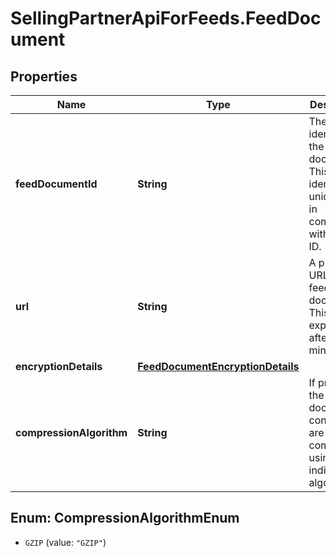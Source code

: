 # SellingPartnerApiForFeeds.FeedDocument

## Properties
Name | Type | Description | Notes
------------ | ------------- | ------------- | -------------
**feedDocumentId** | **String** | The identifier for the feed document. This identifier is unique only in combination with a seller ID. | 
**url** | **String** | A presigned URL for the feed document. This URL expires after 5 minutes. | 
**encryptionDetails** | [**FeedDocumentEncryptionDetails**](FeedDocumentEncryptionDetails.md) |  | 
**compressionAlgorithm** | **String** | If present, the feed document contents are compressed using the indicated algorithm. | [optional] 

<a name="CompressionAlgorithmEnum"></a>
## Enum: CompressionAlgorithmEnum

* `GZIP` (value: `"GZIP"`)

